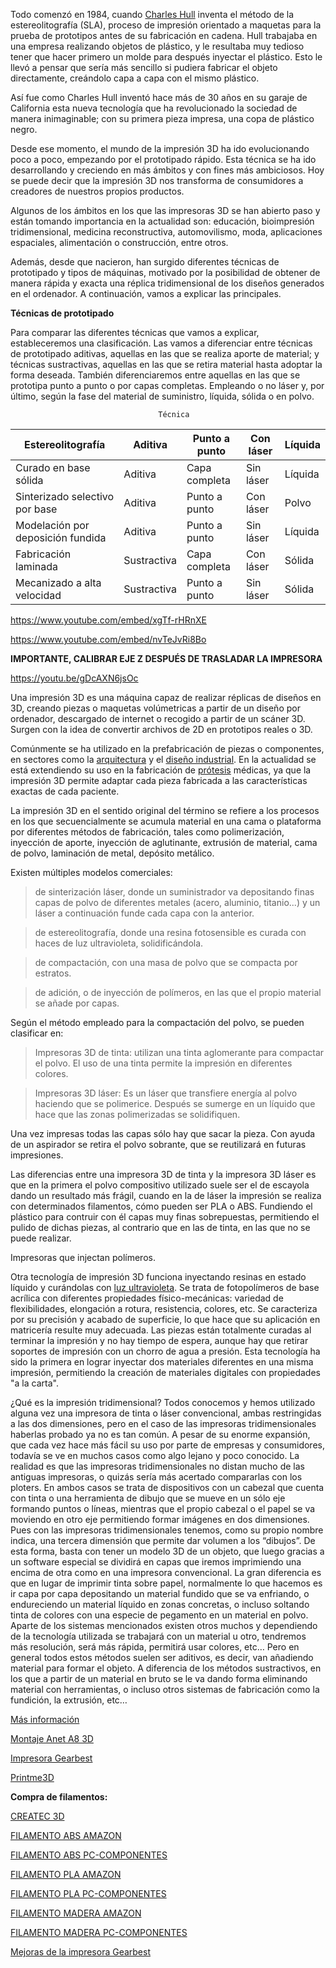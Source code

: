 Todo comenzó en 1984, cuando [Charles Hull](https://en.wikipedia.org/wiki/Chuck_Hull) inventa el método de la estereolitografía (SLA), proceso de impresión orientado a maquetas para la prueba de prototipos antes de su fabricación en cadena. Hull trabajaba en una empresa realizando objetos de plástico, y le resultaba muy tedioso tener que hacer primero un molde para después inyectar el plástico. Esto le llevó a pensar que sería más sencillo si pudiera fabricar el objeto directamente, creándolo capa a capa con el mismo plástico.

Así fue como Charles Hull inventó hace más de 30 años en su garaje de California esta nueva tecnología que ha revolucionado la sociedad de manera inimaginable; con su primera pieza impresa, una copa de plástico negro.

Desde ese momento, el mundo de la impresión 3D ha ido evolucionando poco a poco, empezando por el prototipado rápido. Esta técnica se ha ido desarrollando y creciendo en más ámbitos y con fines más ambiciosos. Hoy se puede decir que la impresión 3D nos transforma de consumidores a creadores de nuestros propios productos.

Algunos de los ámbitos en los que las impresoras 3D se han abierto paso y están tomando importancia en la actualidad son: educación, bioimpresión tridimensional, medicina reconstructiva, automovilismo, moda, aplicaciones espaciales, alimentación o construcción, entre otros.

Además, desde que nacieron, han surgido diferentes técnicas de prototipado y tipos de máquinas, motivado por la posibilidad de obtener de manera rápida y exacta una réplica tridimensional de los diseños generados en el ordenador. A continuación, vamos a explicar las principales.

**Técnicas de prototipado**

Para comparar las diferentes técnicas que vamos a explicar, estableceremos una clasificación. Las vamos a diferenciar entre técnicas de prototipado aditivas, aquellas en las que se realiza aporte de material; y técnicas sustractivas, aquellas en las que se retira material hasta adoptar la forma deseada. También diferenciaremos entre aquellas en las que se prototipa punto a punto o por capas completas. Empleando o no láser y, por último, según la fase del material de suministro, líquida, sólida o en polvo.

                                     Técnica
| Estereolitografía                 | Aditiva     | Punto a punto | Con láser | Líquida |
|-----------------------------------|-------------|---------------|-----------|---------|
| Curado en base sólida             | Aditiva     | Capa completa | Sin láser | Líquida |
| Sinterizado selectivo por base    | Aditiva     | Punto a punto | Con láser | Polvo   |
| Modelación por deposición fundida | Aditiva     | Punto a punto | Sin láser | Líquida |
| Fabricación laminada              | Sustractiva | Capa completa | Con láser | Sólida  |
| Mecanizado a alta velocidad       | Sustractiva | Punto a punto | Sin láser | Sólida  |

https://www.youtube.com/embed/xgTf-rHRnXE

https://www.youtube.com/embed/nvTeJvRi8Bo

**IMPORTANTE, CALIBRAR EJE Z DESPUÉS DE TRASLADAR LA IMPRESORA**

https://youtu.be/gDcAXN6jsOc

Una impresión 3D es una máquina capaz de realizar réplicas de diseños en 3D, creando piezas o maquetas volúmetricas a partir de un diseño por ordenador, descargado de internet o recogido a partir de un scáner 3D. Surgen con la idea de convertir archivos de 2D en prototipos reales o 3D.

Comúnmente se ha utilizado en la prefabricación de piezas o componentes, en sectores como la [arquitectura](https://es.wikipedia.org/wiki/Arquitectura) y el [diseño industrial](https://es.wikipedia.org/wiki/Dise%C3%B1o_industrial). En la actualidad se está extendiendo su uso en la fabricación de [prótesis](https://es.wikipedia.org/wiki/Pr%C3%B3tesis) médicas, ya que la impresión 3D permite adaptar cada pieza fabricada a las características exactas de cada paciente.

La impresión 3D en el sentido original del término se refiere a los procesos en los que secuencialmente se acumula material en una cama o plataforma por diferentes métodos de fabricación, tales como polimerización, inyección de aporte, inyección de aglutinante, extrusión de material, cama de polvo, laminación de metal, depósito metálico.

Existen múltiples modelos comerciales:

>de sinterización láser, donde un suministrador va depositando finas capas de polvo de diferentes metales (acero, aluminio, titanio...) y un láser a continuación funde cada capa con la anterior.

>de estereolitografía, donde una resina fotosensible es curada con haces de luz ultravioleta, solidificándola.

>de compactación, con una masa de polvo que se compacta por estratos.

>de adición, o de inyección de polímeros, en las que el propio material se añade por capas.

Según el método empleado para la compactación del polvo, se pueden clasificar en:

>Impresoras 3D de tinta: utilizan una tinta aglomerante para compactar el polvo. El uso de una tinta permite la impresión en diferentes colores.

>Impresoras 3D láser: Es un láser que transfiere energía al polvo haciendo que se polimerice. Después se sumerge en un líquido que hace que las zonas polimerizadas se solidifiquen.

Una vez impresas todas las capas sólo hay que sacar la pieza. Con ayuda de un aspirador se retira el polvo sobrante, que se reutilizará en futuras impresiones.

Las diferencias entre una impresora 3D de tinta y la impresora 3D láser es que en la primera el polvo compositivo utilizado suele ser el de escayola dando un resultado más frágil, cuando en la de láser la impresión se realiza con determinados filamentos, cómo pueden ser PLA o ABS. Fundiendo el plástico para contruir con él capas muy finas sobrepuestas, permitiendo el pulido de dichas piezas, al contrario que en las de tinta, en las que no se puede realizar.

Impresoras que injectan polímeros.

Otra tecnología de impresión 3D funciona inyectando resinas en estado líquido y curándolas con [luz ultravioleta](https://es.wikipedia.org/wiki/Luz_ultravioleta). Se trata de fotopolímeros de base acrílica con diferentes propiedades físico-mecánicas: variedad de flexibilidades, elongación a rotura, resistencia, colores, etc. Se caracteriza por su precisión y acabado de superficie, lo que hace que su aplicación en matricería resulte muy adecuada. Las piezas están totalmente curadas al terminar la impresión y no hay tiempo de espera, aunque hay que retirar soportes de impresión con un chorro de agua a presión. Esta tecnología ha sido la primera en lograr inyectar dos materiales diferentes en una misma impresión, permitiendo la creación de materiales digitales con propiedades "a la carta".

¿Qué es la impresión tridimensional?
Todos conocemos y hemos utilizado alguna vez una impresora de tinta o láser convencional, ambas restringidas a las dos dimensiones, pero en el caso de las impresoras tridimensionales haberlas probado ya no es tan común. A pesar de su enorme expansión, que cada vez hace más fácil su uso por parte de empresas y consumidores, todavía se ve en muchos casos como algo lejano y poco conocido.
La realidad es que las impresoras tridimensionales no distan mucho de las antiguas impresoras, o quizás sería más acertado compararlas con los ploters. En ambos casos se trata de dispositivos con un cabezal que cuenta con tinta o una herramienta de dibujo que se mueve en un sólo eje formando puntos o líneas, mientras que el propio cabezal o el papel se va moviendo en otro eje permitiendo formar imágenes en dos dimensiones.
Pues con las impresoras tridimensionales tenemos, como su propio nombre indica, una tercera dimensión que permite dar volumen a los “dibujos”. De esta forma, basta con tener un modelo 3D de un objeto, que luego gracias a un software especial se dividirá en capas que iremos imprimiendo una encima de otra como en una impresora convencional.
La gran diferencia es que en lugar de imprimir tinta sobre papel, normalmente lo que hacemos es ir capa por capa depositando un material fundido que se va enfriando, o endureciendo un material líquido en zonas concretas, o incluso soltando tinta de colores con una especie de pegamento en un material en polvo.
Aparte de los sistemas mencionados existen otros muchos y dependiendo de la tecnología utilizada se trabajará con un material u otro, tendremos más resolución, será más rápida, permitirá usar colores, etc… Pero en general todos estos métodos suelen ser aditivos, es decir, van añadiendo material para formar el objeto. A diferencia de los métodos sustractivos, en los que a partir de un material en bruto se le va dando forma eliminando material con herramientas, o incluso otros sistemas de fabricación como la fundición, la extrusión, etc…

[Más información](http://www.silicon.es/impresion-tridimensional-llega-el-futuro-de-los-sistemas-de-produccion-49043#yxT1JgIO2Hogb7hm.99)

[Montaje Anet A8 3D](https://www.youtube.com/watch?v=AXyZLaHBEMQ&list=PLQox1aWxzCN3J9EtjGQgz9QfJK7DmFYg5)

[Impresora Gearbest](http://www.gearbest.com/3d-printers-3d-printer-kits/pp_337314.html?wid=21)

[Printme3D](http://www.printme3d.com/)

**Compra de filamentos:** 

[CREATEC 3D](https://createc3d.com/shop/en/7-filament)

[FILAMENTO ABS AMAZON](https://www.amazon.es/s/ref=sr_nr_p_85_0?fst=as%3Aoff&rh=i%3Aaps%2Ck%3AFilamento+ABS%2Cp_85%3A831314031&keywords=Filamento+ABS&ie=UTF8&qid=1478097532&rnid=831276031)

[FILAMENTO ABS PC-COMPONENTES](https://www.pccomponentes.com/buscar/?query=filamento+abs)

[FILAMENTO PLA AMAZON](https://www.amazon.es/s/ref=nb_sb_noss_2?__mk_es_ES=%C3%85M%C3%85%C5%BD%C3%95%C3%91&url=search-alias%3Daps&field-keywords=Filamento+pla+bq&rh=i%3Aaps%2Ck%3AFilamento+pla+bq)

[FILAMENTO PLA PC-COMPONENTES](https://www.pccomponentes.com/buscar/?query=filamento+pla)

[FILAMENTO MADERA AMAZON](https://www.amazon.es/s/ref=nb_sb_noss_2?__mk_es_ES=%C3%85M%C3%85%C5%BD%C3%95%C3%91&url=search-alias%3Daps&field-keywords=Filamento+madera&rh=i%3Aaps%2Ck%3AFilamento+madera)

[FILAMENTO MADERA PC-COMPONENTES](https://www.pccomponentes.com/bq-bobina-de-filamento-pla-1-75mm-madera)

[Mejoras de la impresora Gearbest]( https://groups.google.com/forum/#!topic/asrob-uc3m-impresoras-3d/Cg3HgZSAcig)
